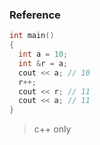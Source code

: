 ### Reference

```c++
int main()
{
  int a = 10;
  int &r = a;
  cout << a; // 10
  r++;
  cout << r; // 11
  cout << a; // 11
}
```

> c++ only
